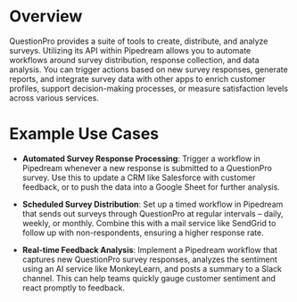 # Overview

QuestionPro provides a suite of tools to create, distribute, and analyze surveys. Utilizing its API within Pipedream allows you to automate workflows around survey distribution, response collection, and data analysis. You can trigger actions based on new survey responses, generate reports, and integrate survey data with other apps to enrich customer profiles, support decision-making processes, or measure satisfaction levels across various services.

# Example Use Cases

- **Automated Survey Response Processing**: Trigger a workflow in Pipedream whenever a new response is submitted to a QuestionPro survey. Use this to update a CRM like Salesforce with customer feedback, or to push the data into a Google Sheet for further analysis.

- **Scheduled Survey Distribution**: Set up a timed workflow in Pipedream that sends out surveys through QuestionPro at regular intervals – daily, weekly, or monthly. Combine this with a mail service like SendGrid to follow up with non-respondents, ensuring a higher response rate.

- **Real-time Feedback Analysis**: Implement a Pipedream workflow that captures new QuestionPro survey responses, analyzes the sentiment using an AI service like MonkeyLearn, and posts a summary to a Slack channel. This can help teams quickly gauge customer sentiment and react promptly to feedback.
